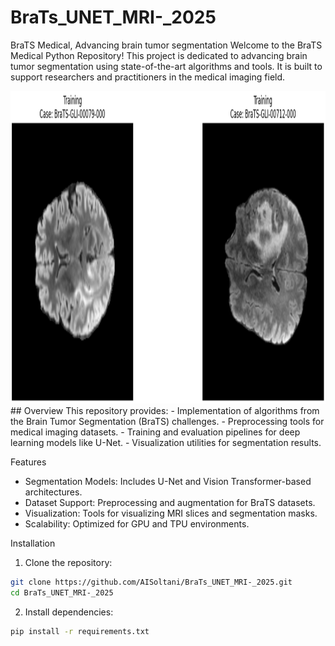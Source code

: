 # BraTs_UNET_MRI-_2025
BraTS Medical, Advancing brain tumor segmentation
Welcome to the BraTS Medical Python Repository! This project is dedicated to advancing brain tumor segmentation using state-of-the-art algorithms and tools. It is built to support researchers and practitioners in the medical imaging field.
<div align="center">
  <img src="https://raw.githubusercontent.com/AISoltani/BraTs_UNET_MRI-_2025/refs/heads/main/BraTs_Visualize.png" alt="Description" width="800" height="500" />
</div>
## Overview
This repository provides:
- Implementation of algorithms from the Brain Tumor Segmentation (BraTS) challenges.
- Preprocessing tools for medical imaging datasets.
- Training and evaluation pipelines for deep learning models like U-Net.
- Visualization utilities for segmentation results.

Features
- Segmentation Models: Includes U-Net and Vision Transformer-based architectures.
- Dataset Support: Preprocessing and augmentation for BraTS datasets.
- Visualization: Tools for visualizing MRI slices and segmentation masks.
- Scalability: Optimized for GPU and TPU environments.

Installation
1. Clone the repository:
```bash
git clone https://github.com/AISoltani/BraTs_UNET_MRI-_2025.git
cd BraTs_UNET_MRI-_2025
```
2. Install dependencies:
```bash
pip install -r requirements.txt
```
